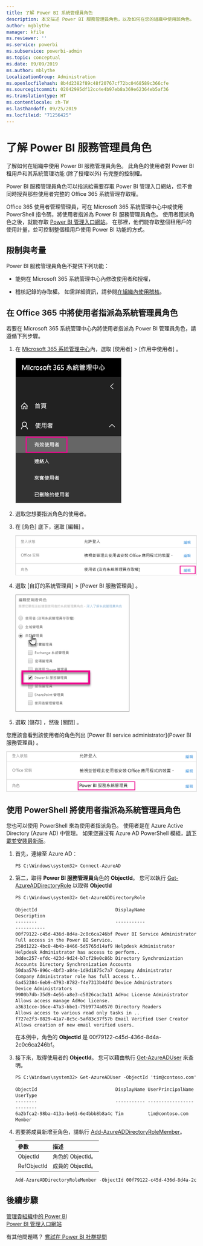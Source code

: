 ```yaml
---
title: 了解 Power BI 系統管理員角色
description: 本文描述 Power BI 服務管理員角色，以及如何在您的組織中使用該角色。
author: mgblythe
manager: kfile
ms.reviewer: ''
ms.service: powerbi
ms.subservice: powerbi-admin
ms.topic: conceptual
ms.date: 09/09/2019
ms.author: mblythe
LocalizationGroup: Administration
ms.openlocfilehash: 8b4d2382f89c48f20767cf72bc0468589c366cfe
ms.sourcegitcommit: 02042995df12cc4e4b97eb8a369e62364eb5af36
ms.translationtype: HT
ms.contentlocale: zh-TW
ms.lasthandoff: 09/25/2019
ms.locfileid: "71256425"
---
```

# <a name="understanding-the-power-bi-service-administrator-role"></a>了解 Power BI 服務管理員角色

了解如何在組織中使用 Power BI 服務管理員角色。 此角色的使用者對 Power BI 租用戶和其系統管理功能 (除了授權以外) 有完整的控制權。

Power BI 服務管理員角色可以指派給需要存取 Power BI 管理入口網站，但不會同時授與那些使用者完整的 Office 365 系統管理存取權。

Office 365 使用者管理管理員，可在 Microsoft 365 系統管理中心中或使用 PowerShell 指令碼，將使用者指派為 Power BI 服務管理員角色。 使用者獲派角色之後，就能存取 [Power BI 管理入口網站](service-admin-portal.md)。 在那裡，他們能存取整個租用戶的使用計量，並可控制整個租用戶使用 Power BI 功能的方式。

## <a name="limitations-and-considerations"></a>限制與考量

Power BI 服務管理員角色不提供下列功能：

* 能夠在 Microsoft 365 系統管理中心內修改使用者和授權，

* 稽核記錄的存取權。 如需詳細資訊，請參閱[在組織內使用稽核](service-admin-auditing.md)。

## <a name="assign-users-to-the-admin-role-in-office-365"></a>在 Office 365 中將使用者指派為系統管理員角色

若要在 Microsoft 365 系統管理中心內將使用者指派為 Power BI 管理員角色，請遵偱下列步驟。

1. 在 [Microsoft 365 系統管理中心](https://portal.office.com/adminportal/home#/homepage)內，選取 [使用者]   > [作用中使用者]  。

    ![MIcrosoft 365 系統管理中心](media/service-admin-role/powerbi-admin-users.png)

1. 選取您想要指派角色的使用者。

1. 在 [角色]  底下，選取 [編輯]  。

    ![編輯角色](media/service-admin-role/powerbi-admin-edit-roles.png)

1. 選取 [自訂的系統管理員]   > [Power BI 服務管理員]  。

    ![Power BI 服務系統管理員](media/service-admin-role/powerbi-admin-role.png)

1. 選取 [儲存]  ，然後 [關閉]  。

您應該會看到該使用者的角色列出 [Power BI service administrator]\(Power BI 服務管理員)  。

![角色](media/service-admin-role/powerbi-admin-role-set.png)

## <a name="assign-users-to-the-admin-role-with-powershell"></a>使用 PowerShell 將使用者指派為系統管理員角色

您也可以使用 PowerShell 來為使用者指派角色。 使用者是在 Azure Active Directory (Azure AD) 中管理。 如果您還沒有 Azure AD PowerShell 模組，[請下載並安裝最新版](https://www.powershellgallery.com/packages/AzureAD/)。

1. 首先，連線至 Azure AD：
   ```
   PS C:\Windows\system32> Connect-AzureAD
   ```

1. 第二，取得 **Power BI 服務管理員**角色的 **ObjectId**。 您可以執行 [Get-AzureADDirectoryRole](/powershell/module/azuread/get-azureaddirectoryrole) 以取得 **ObjectId**

    ```
    PS C:\Windows\system32> Get-AzureADDirectoryRole

    ObjectId                             DisplayName                        Description
    --------                             -----------                        -----------
    00f79122-c45d-436d-8d4a-2c0c6ca246bf Power BI Service Administrator     Full access in the Power BI Service.
    250d1222-4bc0-4b4b-8466-5d5765d14af9 Helpdesk Administrator             Helpdesk Administrator has access to perform..
    3ddec257-efdc-423d-9d24-b7cf29e0c86b Directory Synchronization Accounts Directory Synchronization Accounts
    50daa576-896c-4bf3-a84e-1d9d1875c7a7 Company Administrator              Company Administrator role has full access t..
    6a452384-6eb9-4793-8782-f4e7313b4dfd Device Administrators              Device Administrators
    9900b7db-35d9-4e56-a8e3-c5026cac3a11 AdHoc License Administrator        Allows access manage AdHoc license.
    a3631cce-16ce-47a3-bbe1-79b9774a0570 Directory Readers                  Allows access to various read only tasks in ..
    f727e2f3-0829-41a7-8c5c-5af83c37f57b Email Verified User Creator        Allows creation of new email verified users.
    ```

    在本例中，角色的 **ObjectId** 是 00f79122-c45d-436d-8d4a-2c0c6ca246bf。

1. 接下來，取得使用者的 **ObjectId**。 您可以藉由執行 [Get-AzureADUser](/powershell/module/azuread/get-azureaduser) 來查明。

    ```
    PS C:\Windows\system32> Get-AzureADUser -ObjectId 'tim@contoso.com'

    ObjectId                             DisplayName UserPrincipalName      UserType
    --------                             ----------- -----------------      --------
    6a2bfca2-98ba-413a-be61-6e4bbb8b8a4c Tim         tim@contoso.com        Member
    ```

1. 若要將成員新增至角色，請執行 [Add-AzureADDirectoryRoleMember](/powershell/module/azuread/add-azureaddirectoryrolemember)。

    | 參數 | 描述 |
    | --- | --- |
    | ObjectId |角色的 ObjectId。 |
    | RefObjectId |成員的 ObjectId。 |

    ```powershell
    Add-AzureADDirectoryRoleMember -ObjectId 00f79122-c45d-436d-8d4a-2c0c6ca246bf -RefObjectId 6a2bfca2-98ba-413a-be61-6e4bbb8b8a4c
    ```

## <a name="next-steps"></a>後續步驟

[管理貴組織中的 Power BI](service-admin-administering-power-bi-in-your-organization.md)  
[Power BI 管理入口網站](service-admin-portal.md)  

有其他問題嗎？ [嘗試在 Power BI 社群提問](http://community.powerbi.com/)